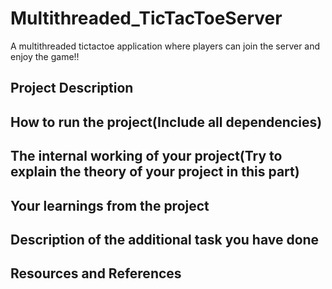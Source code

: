 # Multithreaded_TicTacToeServer
A multithreaded tictactoe application where players can join the server and enjoy the game!!
## Project Description

## How to run the project(Include all dependencies)

## The internal working of your project(Try to explain the theory of your project in this part)

## Your learnings from the project

## Description of the additional task you have done

## Resources and References 
